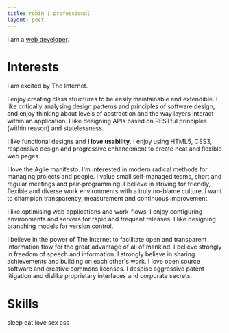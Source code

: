 ```yaml
---
title: robin | professional
layout: post
---
```


I am a [web developer](https://en.wikipedia.org/wiki/Software_developer).

Interests
===

I am excited by The Internet.

I enjoy creating class structures to be easily maintainable and extendible. I like critically analysing design patterns and principles of software design, and enjoy thinking about levels of abstraction and the way layers interact within an application. I like designing APIs based on RESTful principles (within reason) and statelessness.

I like functional designs and **I love usability**. I enjoy using HTML5, CSS3, responsive design and progressive enhancement to create neat and flexible web pages.

I love the Agile manifesto. I'm interested in modern radical methods for managing projects and people. I value small self-managed teams, short and regular meetings and pair-programming. I believe in striving for friendly, flexible and diverse work environments with a truly no-blame culture. I want to champion transparency, measurement and continuous improvement.

I like optimising web applications and work-flows. I enjoy configuring environments and servers for rapid and frequent releases. I like designing branching models for version control.

I believe in the power of The Internet to facilitate open and transparent information flow for the great advantage of all of mankind. I believe strongly in freedom of speech and information. I strongly believe in sharing achievements and building on each other's work. I love open source software and creative commons licenses. I despise aggressive patent litigation and dislike proprietary interfaces and corporate secrets.

Skills
===
 sleep
 eat
 love
 sex
 ass

